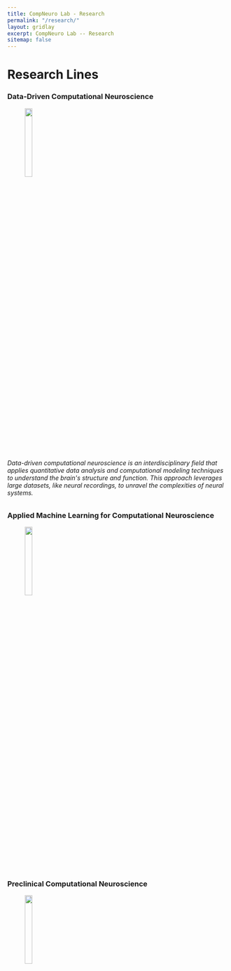 ```yaml
---
title: CompNeuro Lab - Research
permalink: "/research/"
layout: gridlay
excerpt: CompNeuro Lab -- Research
sitemap: false
---
```


# Research Lines

### Data-Driven Computational Neuroscience
<figure>
    <img src="{{ site.url }}{{ site.baseurl }}/images/researchpic/data_driven.png" width="20%" >
</figure>

<h6>Data-driven computational neuroscience is an interdisciplinary field that applies quantitative data analysis and computational modeling techniques to understand the brain's structure and function. This approach leverages large datasets, like neural recordings, to unravel the complexities of neural systems.</h6>



### Applied Machine Learning for Computational Neuroscience

<figure>
<img src="{{ site.url }}{{ site.baseurl }}/images/researchpic/machine_learning.PNG" width="20%" >
</figure>

### Preclinical Computational Neuroscience

<figure>
<img src="{{ site.url }}{{ site.baseurl }}/images/researchpic/preclinical.jpg" width="20%" >
</figure>